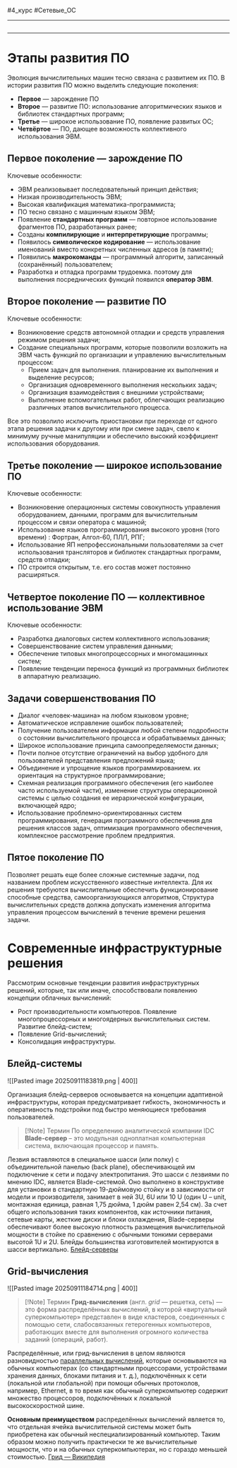 #4_курс #Сетевые_ОС

---

```table-of-contents
```
---
# Этапы развития ПО

Эволюция вычислительных машин тесно связана с развитием их ПО. В истории развития ПО можно выделить следующие поколения:
- **Первое** — зарождение ПО
- **Второе** — развитие ПО: использование алгоритмических языков и библиотек стандартных программ;
- **Третье** — широкое использование ПО, появление развитых ОС;
- **Четвёртое** — ПО, дающее возможность коллективного использования ЭВМ.

## Первое поколение — зарождение ПО

Ключевые особенности:
- ЭВМ реализовывает последовательный принцип действия;
- Низкая производительность ЭВМ;
- Высокая квалификация математика-программиста;
- ПО тесно связано с машинным языком ЭВМ;
- Появление **стандартных программ** — повторное использование фрагментов ПО, разработанных ранее;
- Созданы **компилирующие** и **интерпретирующие** программы;
- Появилось **символическое кодирование** — использование именований вместо конкретных численных адресов (в памяти);
- Появились **макрокоманды** — программный алгоритм, записанный (сохранённый) пользователем;
- Разработка и отладка программ трудоемка. поэтому для выполнения посреднических функций появился **оператор ЭВМ**.

## Второе поколение — развитие ПО

Ключевые особенности:
- Возникновение средств автономной отладки и средств управления режимом решения задачи;
- Создание специальных программ, которые позволили возложить на ЭВМ часть функций по организации и управлению вычислительным процессом:
	- Прием задач для выполнения. планирование их выполнения и выделение ресурсов;
	- Организация одновременного выполнения нескольких задач;
	- Организация взаимодействия с внешними устройствами;
	- Выполнение вспомогательных работ, облегчающих реализацию различных этапов вычислительного процесса.

Все это позволило исключить приостановки при переходе от одного этапа решения задачи к другому или при смене задач, свело к минимуму ручные манипуляции и обеспечило высокий коэффициент использования оборудования.

## Третье поколение — широкое использование ПО

Ключевые особенности:
- Возникновение операционных системы совокупность управления оборудованием, данными, программ для вычислительным процессом и связи оператора с машиной;
- Использование языков программирования высокого уровня (того времени) : Фортран, Алгол-60, ПЛ/1, РПГ;
- Использование ЯП непрофессиональными пользователями за счет использования трансляторов и библиотек стандартных программ, средств отладки;
- ПО строится открытым, т.е. его состав может постоянно расширяться.

## Четвертое поколение ПО — коллективное использование ЭВМ

Ключевые особенности:
- Разработка диалоговых систем коллективного использования;
- Совершенствование систем управления данными;
- Обеспечение типовых многопроцессорных и многомашинных систем;
- Появление тенденции переноса функций из программных библиотек в аппаратную реализацию.

## Задачи совершенствования ПО

- Диалог «человек-машина» на любом языковом уровне;
- Автоматическое исправление ошибок пользователей;
- Получение пользователем информации любой степени подробности о состоянии вычислительного процесса и обрабатываемых данных;
- Широкое использование принципа самоопределяемости данных; 
- Почти полное отсутствие ограничений на выбор удобного для пользователей представления предложений языка; 
- Объединение и упрощение языков программированием. их ориентация на структурное программирование;
- Схемная реализация программного обеспечения (его наиболее часто используемой части), изменение структуры операционной системы с целью создания ее иерархической конфигурации, включающей ядро;
- Использование проблемно-ориентированных систем программирования, генерация программного обеспечения для решения классов задач, оптимизация программного обеспечения, комплексное рассмотрение проблем предприятия.

## Пятое поколение ПО

Позволяет решать еще более сложные системные задачи, под названием проблем искусственного известные интеллекта. Для их решения требуются вычислительные обеспечить функционирование способные средства, самоорганизующихся алгоритмов, Структура вычислительных средств должна допускать изменения алгоритма управления процессом вычислений в течение времени решения задачи.


# Современные инфраструктурные решения

Рассмотрим основные тенденции развития инфраструктурных решений, которые, так или иначе, способствовали появлению концепции облачных вычислений:
- Рост производительности компьютеров. Появление многопроцессорных и многоядерных вычислительных систем. Развитие блейд-систем;
- Появление Grid-вычислений;
- Консолидация инфраструктуры.

## Блейд-системы

![[Pasted image 20250911183819.png | 400]]

Организация блейд-серверов основывается на концепции адаптивной инфраструктуры, которая предусматривает гибкость, экономичность и оперативность подстройки под быстро меняющиеся требования пользователей.

>[!Note] Термин
>По определению аналитической компании IDC __Blade-сервер__ – это модульная одноплатная компьютерная система, включающая процессор и память.

Лезвия вставляются в специальное шасси (или полку) с объединительной панелью (back plane), обеспечивающей им подключение к сети и подачу электропитания. Это шасси с лезвиями по мнению IDC, является Blade-системой. Оно выполнено в конструктиве для установки в стандартную 19-дюймовую стойку и в зависимости от модели и производителя, занимает в ней 3U, 6U или 10 U (один U – unit, монтажная единица, равная 1,75 дюйма, 1 дюйм равен 2,54 см). За счет общего использования таких компонентов, как источники питания, сетевые карты, жесткие диски и блоки охлаждения, Blade-серверы обеспечивают более высокую плотность размещения вычислительной мощности в стойке по сравнению с обычными тонкими серверами высотой 1U и 2U. Блейды большинства изготовителей монтируются в шасси вертикально. [Блейд-серверы](https://studfile.net/preview/9405915/page:8/)


## Grid-вычисления

![[Pasted image 20250911184714.png | 400]]

>[!Note] Термин
>**Грид-вычисления** (англ. *grid* — решетка, сеть) — это форма распределённых вычислений, в которой «виртуальный суперкомпьютер» представлен в виде кластеров, соединенных с помощью сети, слабосвязанных гетерогенных компьютеров, работающих вместе для выполнения огромного количества заданий (операций, работ).


Распределённые, или грид-вычисления в целом являются разновидностью [параллельных вычислений](https://ru.wikipedia.org/wiki/%D0%9F%D0%B0%D1%80%D0%B0%D0%BB%D0%BB%D0%B5%D0%BB%D1%8C%D0%BD%D1%8B%D0%B5_%D0%B2%D1%8B%D1%87%D0%B8%D1%81%D0%BB%D0%B5%D0%BD%D0%B8%D1%8F "Параллельные вычисления"), которые основываются на обычных компьютерах (со стандартными процессорами, устройствами хранения данных, блоками питания и т. д.), подключённых к сети (локальной или глобальной) при помощи обычных протоколов, например, Ethernet, в то время как обычный суперкомпьютер содержит множество процессоров, подключённых к локальной высокоскоростной шине.

__Основным преимуществом__ распределённых вычислений является то, что отдельная ячейка вычислительной системы может быть приобретена как обычный неспециализированный компьютер. Таким образом можно получить практически те же вычислительные мощности, что и на обычных суперкомпьютерах, но с гораздо меньшей стоимостью. [Грид — Википедия](https://ru.wikipedia.org/wiki/%D0%93%D1%80%D0%B8%D0%B4)
